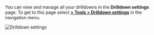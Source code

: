 You can view and manage all your drilldowns in the **Drilldown settings** page. To get to this page 
select [**<i class="li li-gear"></i> > Tools > Drilldown settings**](https://app.logz.io/#/dashboard/settings/drilldowns) in the navigation menu. <!--link may change-->

![Drilldown settings](https://dytvr9ot2sszz.cloudfront.net/logz-docs/xxx.png)  <!--update image-->